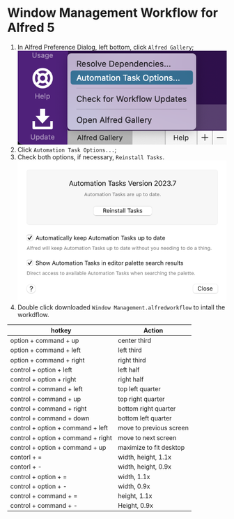 # Window Management Workflow for Alfred 5

1. In Alfred Preference Dialog, left bottom, click `Alfred Gallery`;
   ![](images/automation-tasks-option.png)
2. Click `Automation Task Options...`;
3. Check both options, if necessary, `Reinstall Tasks`.
   ![](images/automation-tasks-reinstall.png)
4. Double click downloaded `Window Management.alfredworkflow` to intall the workdflow.

| hotkey                             | Action                  |
| ---------------------------------- | ----------------------- |
| option + command + up              | center third            |
| option + command + left            | left third              |
| option + command + right           | right third             |
| control + option + left            | left half               |
| control + option + right           | right half              |
| control + command + left           | top left quarter        |
| control + command + up             | top right quarter       |
| control + command + right          | bottom right quarter    |
| control + command + down           | bottom left quarter     |
| control + option + command + left  | move to previous screen |
| control + option + command + right | move to next screen     |
| control + option + command + up    | maximize to fit desktop |
| contorl + =                        | width, height, 1.1x     |
| contorl + -                        | width, height, 0.9x     |
| control + option + =               | width, 1.1x             |
| control + option + -               | width, 0.9x             |
| control + command + =              | height, 1.1x            |
| control + command + -              | Height, 0.9x            |

